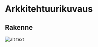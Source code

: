 # Arkkitehtuurikuvaus
## Rakenne

![alt text](https://github.com/henripalin/ot-harjoitustyo/tree/master/Kurssikuulustelija/dokumentaatio/kuvat/classDiagram.png)

